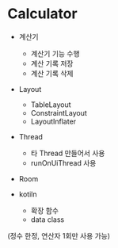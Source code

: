 # Calculator
* 계산기
  * 계산기 기능 수행
  * 계산 기록 저장
  * 계산 기록 삭제  
* Layout
  * TableLayout
  * ConstraintLayout
  * LayoutInflater
    
* Thread
  * 타 Thread 만들어서 사용
  * runOnUiThread 사용
    
* Room

* kotiln
  * 확장 함수
  * data class  
      
        
(정수 한정, 연산자 1회만 사용 가능)
